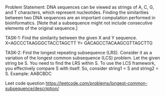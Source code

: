 Problem Statement:
DNA sequences can be viewed as strings of A, C, G, and T characters, which represent
nucleotides. Finding the similarities between two DNA sequences are an important
computation performed in bioinformatics.
[Note that a subsequence might not include consecutive elements of the original sequence.]

TASK-1: Find the similarity between the given X and Y sequence.
X=AGCCCTAAGGGCTACCTAGCTT
Y= GACAGCCTACAAGCGTTAGCTTG

TASK-2: Find the longest repeating subsequence (LRS). Consider it as a variation of the
longest common subsequence (LCS) problem.
Let the given string be S. You need to find the LRS within S. To use the LCS framework, you
effectively compare S with itself. So, consider string1 = S and string2 = S.
Example:
AABCBDC

Leet code question
https://leetcode.com/problems/longest-common-subsequence/description/
